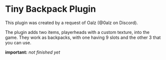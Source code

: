 # Tiny Backpack Plugin

This plugin was created by a request of Oalz (@0alz on Discord).

The plugin adds two items, playerheads with a custom texture, into the game. They work as backpacks, with one having 9 slots and the other 3 that you can use.

**important:** *not finished yet*

